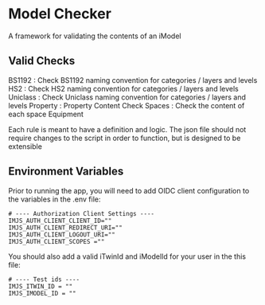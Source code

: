 # Model Checker

A framework for validating the contents of an iModel

## Valid Checks
BS1192 : Check BS1192 naming convention for categories / layers and levels
HS2 : Check HS2 naming convention for categories / layers and levels
Uniclass : Check Uniclass naming convention for categories / layers and levels
Property : Property Content Check
Spaces : Check the content of each space
Equipment

Each rule is meant to have a definition and logic.  The json file should not require changes to the script in order to function, but is designed to be extensible

## Environment Variables

Prior to running the app, you will need to add OIDC client configuration to the variables in the .env file:

```
# ---- Authorization Client Settings ----
IMJS_AUTH_CLIENT_CLIENT_ID=""
IMJS_AUTH_CLIENT_REDIRECT_URI=""
IMJS_AUTH_CLIENT_LOGOUT_URI=""
IMJS_AUTH_CLIENT_SCOPES =""
```
You should also add a valid iTwinId and iModelId for your user in the this file:

```
# ---- Test ids ----
IMJS_ITWIN_ID = ""
IMJS_IMODEL_ID = ""
```

